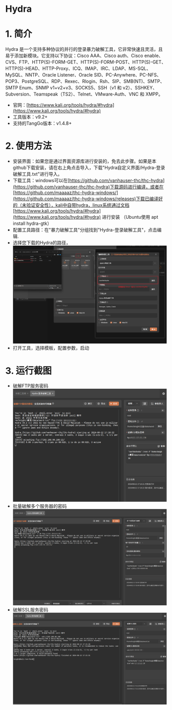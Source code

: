 # Hydra

# 1. 简介
Hydra 是一个支持多种协议的并行的登录暴力破解工具，它非常快速且灵活，且易于添加新模块。它支持以下协议：Cisco AAA、Cisco auth、Cisco enable、CVS、FTP、HTTP(S)-FORM-GET、HTTP(S)-FORM-POST、HTTP(S)-GET、HTTP(S)-HEAD、HTTP-Proxy、ICQ、IMAP、IRC、LDAP、MS-SQL、MySQL、NNTP、Oracle Listener、Oracle SID、PC-Anywhere、PC-NFS、POP3、PostgreSQL、RDP、Rexec、Rlogin、Rsh、SIP、SMB(NT)、SMTP、SMTP Enum、SNMP v1+v2+v3、SOCKS5、SSH（v1 和 v2）、SSHKEY、Subversion、Teamspeak（TS2）、Telnet、VMware-Auth、VNC 和 XMPP。

- 官网：[https://www.kali.org/tools/hydra/#hydra](https://www.kali.org/tools/hydra/#hydra)
- 工具版本：v9.2+
- 支持的TangGo版本：v1.4.8+
# 2. 使用方法
- 安装界面：如果您是通过界面资源库进行安装的，免去此步骤。如果是本github下载安装，请在右上角点击导入，下载"Hydra自定义界面/Hydra-登录破解工具.txt"进行导入。
- 下载工具：windows可以在[https://github.com/vanhauser-thc/thc-hydra](https://github.com/vanhauser-thc/thc-hydra)下载源码进行编译，或者在[https://github.com/maaaaz/thc-hydra-windows/](https://github.com/maaaaz/thc-hydra-windows/releases)下载已编译好的（未验证安全性），kali中自带hydra，linux系统通过文档[https://www.kali.org/tools/hydra/#hydra](https://www.kali.org/tools/hydra/#hydra) 进行安装 （Ubuntu使用 apt install hydra-gtk）
- 配置工具路径：在"暴力破解工具"分组找到"Hydra-登录破解工具"，点击编辑.
- 选择您下载的Hydra的路径，
  ![update.png](image/update.png)
- 打开工具，选择模板，配置参数，启动  
# 3. 运行截图 
- 破解FTP服务密码   
  ![p1.png](image/p1.png)
- 批量破解多个服务器的密码   
  ![p2.png](image/p2.png)
- 破解SSL服务密码   
  ![p3.png](image/p3.png)
